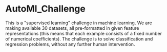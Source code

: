 # AutoMl_Challenge
This is a "supervised learning" challenge in machine learning. We are making available 30 datasets, all pre-formatted in given feature representations (this means that each example consists of a fixed number of numerical coefficients). The challenge is to solve classification and regression problems, without any further human intervention.
